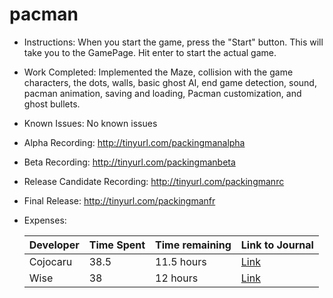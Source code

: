 # pacman
- Instructions: When you start the game, press the "Start" button. This will take you to the GamePage. Hit enter to start the actual game.
- Work Completed: Implemented the Maze, collision with the game characters, the dots, walls, basic ghost AI, end game detection, sound, pacman animation, saving and loading, Pacman customization, and ghost bullets.
- Known Issues: No known issues
- Alpha Recording: http://tinyurl.com/packingmanalpha
- Beta Recording: http://tinyurl.com/packingmanbeta
- Release Candidate Recording: http://tinyurl.com/packingmanrc
- Final Release: http://tinyurl.com/packingmanfr

- Expenses: 

  | Developer|Time Spent|Time remaining| Link to Journal |
  |--------|------------------------------|--------|--------|
  | Cojocaru| 38.5 |11.5 hours|[Link](https://github.com/Wise-Cojocaru/pacman/wiki/Gabriel's-Journal)
  | Wise| 38 |12 hours|[Link](https://github.com/Wise-Cojocaru/pacman/wiki/WiseJournal)

